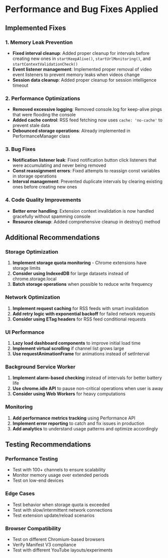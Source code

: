 # Performance and Bug Fixes Applied

## Implemented Fixes

### 1. **Memory Leak Prevention**
- **Fixed interval cleanup**: Added proper cleanup for intervals before creating new ones in `startKeepAlive()`, `startUrlMonitoring()`, and `startContextValidationCheck()`
- **Event listener management**: Implemented proper removal of video event listeners to prevent memory leaks when videos change
- **Session data cleanup**: Added proper cleanup for session intelligence timeout

### 2. **Performance Optimizations**
- **Removed excessive logging**: Removed console.log for keep-alive pings that were flooding the console
- **Added cache control**: RSS feed fetching now uses `cache: 'no-cache'` to prevent stale data
- **Debounced storage operations**: Already implemented in PerformanceManager class

### 3. **Bug Fixes**
- **Notification listener leak**: Fixed notification button click listeners that were accumulating and never being removed
- **Const reassignment errors**: Fixed attempts to reassign const variables in storage operations
- **Interval management**: Prevented duplicate intervals by clearing existing ones before creating new ones

### 4. **Code Quality Improvements**
- **Better error handling**: Extension context invalidation is now handled gracefully without spamming console
- **Resource cleanup**: Added comprehensive cleanup in destroy() method

## Additional Recommendations

### Storage Optimization
1. **Implement storage quota monitoring** - Chrome extensions have storage limits
2. **Consider using IndexedDB** for large datasets instead of chrome.storage.local
3. **Batch storage operations** when possible to reduce write frequency

### Network Optimization
1. **Implement request caching** for RSS feeds with smart invalidation
2. **Add retry logic with exponential backoff** for failed network requests
3. **Consider using ETag headers** for RSS feed conditional requests

### UI Performance
1. **Lazy load dashboard components** to improve initial load time
2. **Implement virtual scrolling** if channel list grows large
3. **Use requestAnimationFrame** for animations instead of setInterval

### Background Service Worker
1. **Implement alarm-based checking** instead of intervals for better battery life
2. **Use chrome.idle API** to pause non-critical operations when user is away
3. **Consider using Web Workers** for heavy computations

### Monitoring
1. **Add performance metrics tracking** using Performance API
2. **Implement error reporting** to catch and fix issues in production
3. **Add analytics** to understand usage patterns and optimize accordingly

## Testing Recommendations

### Performance Testing
- Test with 100+ channels to ensure scalability
- Monitor memory usage over extended periods
- Test on low-end devices

### Edge Cases
- Test behavior when storage quota is exceeded
- Test with slow/intermittent network connections
- Test extension update/reload scenarios

### Browser Compatibility
- Test on different Chromium-based browsers
- Verify Manifest V3 compliance
- Test with different YouTube layouts/experiments